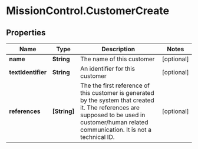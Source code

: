 # MissionControl.CustomerCreate

## Properties
Name | Type | Description | Notes
------------ | ------------- | ------------- | -------------
**name** | **String** | The name of this customer | [optional] 
**textIdentifier** | **String** | An identifier for this customer | [optional] 
**references** | **[String]** | The the first reference of this customer is generated by the system that created it. The references are supposed to be used in customer/human related communication. It is not a technical ID. | [optional] 
